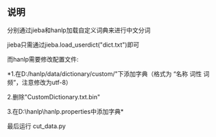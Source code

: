 ## 说明

分别通过jieba和hanlp加载自定义词典来进行中文分词

jieba只需通过jieba.load_userdict("dict.txt")即可

而hanlp需要修改配置文件:

*1.在D:/hanlp/data/dictionary/custom/"下添加字典（格式为 “名称 词性 词频”，注意修改为utf-8）

2.删除"CustomDictionary.txt.bin"

3.在D:\hanlp\hanlp.properties中添加字典*


最后运行 cut_data.py
